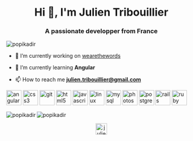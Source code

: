 <h1 align="center">Hi 👋, I'm Julien Tribouillier</h1>
<h3 align="center">A passionate developper from France</h3>

<p align="left"> <img src="https://komarev.com/ghpvc/?username=popikadir" alt="popikadir" /> </p>

- 🔭 I’m currently working on [wearethewords](https://github.com/We-Are-The-Words)

- 🌱 I’m currently learning **Angular**

- 📫 How to reach me **julien.tribouillier@gmail.com**

<p align="left"><img src="https://devicons.github.io/devicon/devicon.git/icons/angularjs/angularjs-original.svg" alt="angularjs" width="40" height="40"/> <img src="https://devicons.github.io/devicon/devicon.git/icons/css3/css3-original-wordmark.svg" alt="css3" width="40" height="40"/> <img src="https://www.vectorlogo.zone/logos/git-scm/git-scm-icon.svg" alt="git" width="40" height="40"/> <img src="https://devicons.github.io/devicon/devicon.git/icons/html5/html5-original-wordmark.svg" alt="html5" width="40" height="40"/> <img src="https://devicons.github.io/devicon/devicon.git/icons/javascript/javascript-original.svg" alt="javascript" width="40" height="40"/> <img src="https://devicons.github.io/devicon/devicon.git/icons/linux/linux-original.svg" alt="linux" width="40" height="40"/> <img src="https://devicons.github.io/devicon/devicon.git/icons/mysql/mysql-original-wordmark.svg" alt="mysql" width="40" height="40"/> <img src="https://devicons.github.io/devicon/devicon.git/icons/photoshop/photoshop-plain.svg" alt="photoshop" width="40" height="40"/> <img src="https://devicons.github.io/devicon/devicon.git/icons/postgresql/postgresql-original-wordmark.svg" alt="postgresql" width="40" height="40"/> <img src="https://devicons.github.io/devicon/devicon.git/icons/rails/rails-original-wordmark.svg" alt="rails" width="40" height="40"/> <img src="https://devicons.github.io/devicon/devicon.git/icons/ruby/ruby-original-wordmark.svg" alt="ruby" width="40" height="40"/></p><img align="left" src="https://github-readme-stats.vercel.app/api/top-langs/?username=popikadir&layout=compact&hide=html" alt="popikadir" />

<img align="center" src="https://github-readme-stats.vercel.app/api?username=popikadir&show_icons=true" alt="popikadir" />

<p align="center">
<a href="https://linkedin.com/in/julien tribouillier" target="blank"><img align="center" src="https://cdn.jsdelivr.net/npm/simple-icons@3.0.1/icons/linkedin.svg" alt="julien tribouillier" height="30" width="30" /></a>
</p>

